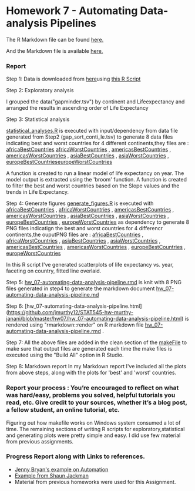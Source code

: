 # Homework 7 - Automating Data-analysis Pipelines


The R Markdown file can be found [here.](https://github.com/jmurthy12/STAT545-hw-murthy-janani/tree/master/hw07/hw_07-automating-data-analysis-pipeline.rmd)

And the Markdown file is available  [here.](https://github.com/jmurthy12/STAT545-hw-murthy-janani/tree/master/hw07/hw_07-automating-data-analysis-pipeline.md)

### Report

Step 1: Data is downloaded from [here](https://github.com/jennybc/gapminder/blob/master/inst/gapminder.tsv)using [this R Script](https://github.com/jmurthy12/STAT545-hw-murthy-janani/tree/master/hw07/downloadData.R)

Step 2: Exploratory analysis


I grouped the data("gapminder.tsv") by continent and Lifeexpectancy and arranged the results in ascending order of Life Expectancy

Step 3: Statistical analysis

[statistical_analyses.R](https://github.com/jmurthy12/STAT545-hw-murthy-janani/tree/master/hw07/statistical_analyses.R) is executed with input/dependency from data file generated from Step2 (gap_sort_conti_le.tsv) to generate 8 data files indicating best and worst countries for 4 different continents,they files are : [africaBestCountries](https://github.com/jmurthy12/STAT545-hw-murthy-janani/tree/master/hw07/africaBestCountries.tsv) [africaWorstCountries](https://github.com/jmurthy12/STAT545-hw-murthy-janani/tree/master/hw07/africaWorstCountries.tsv) , [americasBestCountries](https://github.com/jmurthy12/STAT545-hw-murthy-janani/tree/master/hw07/americasBestCountries.tsv) , [americasWorstCountries](https://github.com/jmurthy12/STAT545-hw-murthy-janani/tree/master/hw07/americasWorstCountries.tsv) ,  [asiaBestCountries](https://github.com/jmurthy12/STAT545-hw-murthy-janani/tree/master/hw07/asiaBestCountries.tsv) ,  [asiaWorstCountries](https://github.com/jmurthy12/STAT545-hw-murthy-janani/tree/master/hw07/asiaWorstCountries.tsv) ,  [europeBestCountries](https://github.com/jmurthy12/STAT545-hw-murthy-janani/tree/master/hw07/europeBestCountries.tsv)[europeWorstCountries](https://github.com/jmurthy12/STAT545-hw-murthy-janani/tree/master/hw07/europeWorstCountries.tsv)


A function is created to run a linear model of life expectancy on year.
The model output is extracted using the 'broom' function.
A function is created to filter the best and worst countries based on the Slope values and the trends in Life Expectancy.

Step 4: Generate figures
[generate_figures.R](https://github.com/jmurthy12/STAT545-hw-murthy-janani/tree/master/hw07/generate_figures.R) is executed with [africaBestCountries](https://github.com/jmurthy12/STAT545-hw-murthy-janani/tree/master/hw07/africaBestCountries.tsv) ,  [africaWorstCountries](https://github.com/jmurthy12/STAT545-hw-murthy-janani/tree/master/hw07/africaWorstCountries.tsv)  , [americasBestCountries](https://github.com/jmurthy12/STAT545-hw-murthy-janani/tree/master/hw07/americasBestCountries.tsv) , [americasWorstCountries](https://github.com/jmurthy12/STAT545-hw-murthy-janani/tree/master/hw07/americasWorstCountries.tsv) ,  [asiaBestCountries](https://github.com/jmurthy12/STAT545-hw-murthy-janani/tree/master/hw07/asiaBestCountries.tsv) ,  [asiaWorstCountries](https://github.com/jmurthy12/STAT545-hw-murthy-janani/tree/master/hw07/asiaWorstCountries.tsv) ,  [europeBestCountries](https://github.com/jmurthy12/STAT545-hw-murthy-janani/tree/master/hw07/europeBestCountries.tsv) , [europeWorstCountries](https://github.com/jmurthy12/STAT545-hw-murthy-janani/tree/master/hw07/europeWorstCountries.tsv) as dependency to generate 8 PNG files indicatign the best and worst countries for 4 differencr continents,the ouputPNG files are : [africaBestCountries](https://github.com/jmurthy12/STAT545-hw-murthy-janani/tree/master/hw07/africaBestCountries.png) , [africaWorstCountries](https://github.com/jmurthy12/STAT545-hw-murthy-janani/tree/master/hw07/africaWorstCountries.png) , [asiaBestCountries](https://github.com/jmurthy12/STAT545-hw-murthy-janani/tree/master/hw07/asiaBestCountries.png) , [asiaWorstCountries](https://github.com/jmurthy12/STAT545-hw-murthy-janani/tree/master/hw07/asiaWorstCountries.png) , [americasBestCountries](https://github.com/jmurthy12/STAT545-hw-murthy-janani/tree/master/hw07/americasBestCountries.png) , [americasWorstCountries](https://github.com/jmurthy12/STAT545-hw-murthy-janani/tree/master/hw07/americasWorstCountries.png) , [europeBestCountries](https://github.com/jmurthy12/STAT545-hw-murthy-janani/tree/master/hw07/europeBestCountries.png) , [europeWorstCountries](https://github.com/jmurthy12/STAT545-hw-murthy-janani/tree/master/hw07/europeWorstCountries.png)

In this R script I've generated scatterplots of life expectancy vs. year, faceting on country, fitted line overlaid.

Step 5:
[hw_07-automating-data-analysis-pipeline.rmd](https://github.com/jmurthy12/STAT545-hw-murthy-janani/tree/master/hw07/hw_07-automating-data-analysis-pipeline.rmd) is knit  with 8 PNG files generated in step4 to generate the markdown document [hw_07-automating-data-analysis-pipeline.md](https://github.com/jmurthy12/STAT545-hw-murthy-janani/tree/master/hw07/hw_07-automating-data-analysis-pipeline.md)

Step 6:
[hw_07-automating-data-analysis-pipeline.html] (https://github.com/jmurthy12/STAT545-hw-murthy-janani/blob/master/hw07/hw_07-automating-data-analysis-pipeline.html) is rendered using "rmarkdown::render" on R markdown file [hw_07-automating-data-analysis-pipeline.rmd](https://github.com/jmurthy12/STAT545-hw-murthy-janani/tree/master/hw07/hw_07-automating-data-analysis-pipeline.rmd) .


Step 7:
All the above files are added in the clean section of the [makeFile](https://github.com/jmurthy12/STAT545-hw-murthy-janani/tree/master/hw07/Makefile) to make sure that output files are generated each time the make files is executed using the "Build All" option in R Studio.


Step 8: Markdown report
In my Markdown report I've included all the plots from above steps, along with the plots for 'best' and 'worst' countries.


### Report your process : You’re encouraged to reflect on what was hard/easy, problems you solved, helpful tutorials you read, etc. Give credit to your sources, whether it’s a blog post, a fellow student, an online tutorial, etc.

Figuring out how makefile works on Windows system consumed a lot of time.
The remaining sections of writing R scripts for exploratory,statistical and generating plots were pretty simple and easy.
I did use few material from previous assignments.

### Progress Report along with Links to references.

 - [Jenny Bryan's example on Automation](https://github.com/STAT545-UBC/STAT545-UBC.github.io/tree/master/automation10_holding-area)
 - [Example from Shaun Jackman](https://github.com/STAT545-UBC/STAT545-UBC.github.io/tree/master/automation10_holding-area/02_automation-example_r-and-make)
 - Material from previous homeworks were used for this Assignment.